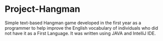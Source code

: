 # Project-Hangman
Simple text-based Hangman game developed in the first year as a programmer to help improve the English vocabulary of individuals who did not have it as a First Language. It was written using JAVA and IntelliJ IDE.
